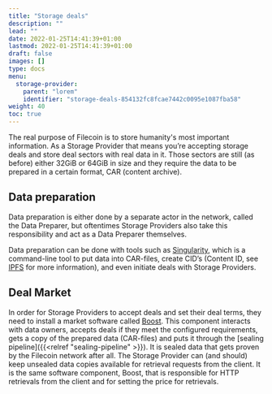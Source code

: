 ```yaml
---
title: "Storage deals"
description: ""
lead: ""
date: 2022-01-25T14:41:39+01:00
lastmod: 2022-01-25T14:41:39+01:00
draft: false
images: []
type: docs
menu:
  storage-provider:
    parent: "lorem"
    identifier: "storage-deals-854132fc8fcae7442c0095e1087fba58"
weight: 40
toc: true
---
```


The real purpose of Filecoin is to store humanity's most important information. As a Storage Provider that means you’re accepting storage deals and store deal sectors with real data in it. Those sectors are still (as before) either 32GiB or 64GiB in size and they require the data to be prepared in a certain format, CAR  (content archive). 

## Data preparation
Data preparation is either done by a separate actor in the network, called the Data Preparer, but oftentimes Storage Providers also take this responsibility and act as a Data Preparer themselves.

Data preparation can be done with tools such as [Singularity](https://github.com/tech-greedy/singularity), which is a command-line tool to put data into CAR-files, create CID’s (Content ID, see [IPFS](https://docs.ipfs.tech/concepts/content-addressing/) for more information), and even initiate deals with Storage Providers.

## Deal Market
In order for Storage Providers to accept deals and set their deal terms, they need to install a market software called [Boost](https://boost.filecoin.io/). This component interacts with data owners, accepts deals if they meet the configured requirements, gets a copy of the prepared data (CAR-files) and puts it through the [sealing pipeline]({{<relref "sealing-pipeline" >}}). It is sealed data that gets proven by the Filecoin network after all. The Storage Provider can (and should) keep unsealed data copies available for retrieval requests from the client. It is the same software component, Boost, that is responsible for HTTP retrievals from the client and for setting the price for retrievals.
